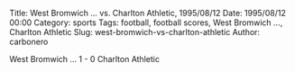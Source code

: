 Title: West Bromwich … vs. Charlton Athletic, 1995/08/12
Date: 1995/08/12 00:00
Category: sports
Tags: football, football scores, West Bromwich …, Charlton Athletic
Slug: west-bromwich-vs-charlton-athletic
Author: carbonero


West Bromwich … 1 - 0 Charlton Athletic
